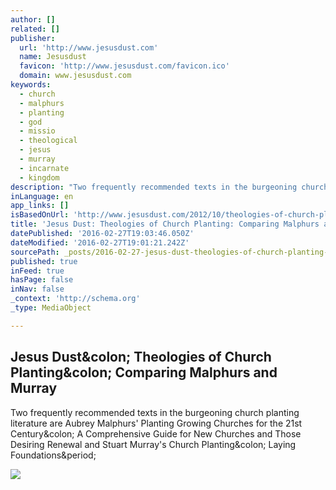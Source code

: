 ```yaml
---
author: []
related: []
publisher:
  url: 'http://www.jesusdust.com'
  name: Jesusdust
  favicon: 'http://www.jesusdust.com/favicon.ico'
  domain: www.jesusdust.com
keywords:
  - church
  - malphurs
  - planting
  - god
  - missio
  - theological
  - jesus
  - murray
  - incarnate
  - kingdom
description: "Two frequently recommended texts in the burgeoning church planting literature are Aubrey Malphurs' Planting Growing Churches for the 21st Century: A Comprehensive Guide for New Churches and Those Desiring Renewal and Stuart Murray's Church Planting: Laying Foundations."
inLanguage: en
app_links: []
isBasedOnUrl: 'http://www.jesusdust.com/2012/10/theologies-of-church-planting-comparing.html'
title: 'Jesus Dust: Theologies of Church Planting: Comparing Malphurs and Murray'
datePublished: '2016-02-27T19:03:46.050Z'
dateModified: '2016-02-27T19:01:21.242Z'
sourcePath: _posts/2016-02-27-jesus-dust-theologies-of-church-planting-comparing-malphur.md
published: true
inFeed: true
hasPage: false
inNav: false
_context: 'http://schema.org'
_type: MediaObject

---
```

<article style=""><h1>Jesus Dust&amp;colon; Theologies of Church Planting&amp;colon; Comparing Malphurs and Murray</h1><p>Two frequently recommended texts in the burgeoning church planting literature are Aubrey Malphurs' Planting Growing Churches for the 21st Century&amp;colon; A Comprehensive Guide for New Churches and Those Desiring Renewal and Stuart Murray's Church Planting&amp;colon; Laying Foundations&amp;period;</p><img src="http://www.nextchurch.org/media/covers/083619148X.jpg" /></article>